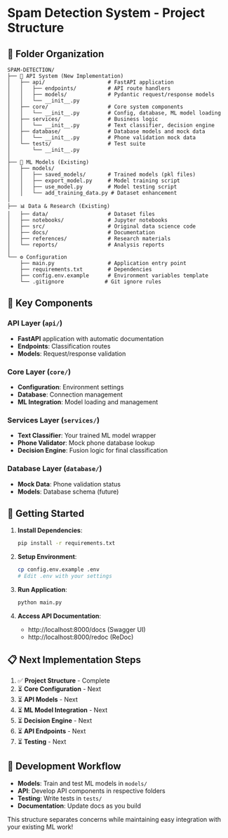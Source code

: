 # Spam Detection System - Project Structure

## 📁 Folder Organization

```
SPAM-DETECTION/
├── 🚀 API System (New Implementation)
│   ├── api/                    # FastAPI application
│   │   ├── endpoints/          # API route handlers
│   │   ├── models/             # Pydantic request/response models
│   │   └── __init__.py
│   ├── core/                   # Core system components
│   │   └── __init__.py         # Config, database, ML model loading
│   ├── services/               # Business logic
│   │   └── __init__.py         # Text classifier, decision engine
│   ├── database/               # Database models and mock data
│   │   └── __init__.py         # Phone validation mock data
│   └── tests/                  # Test suite
│       └── __init__.py
│
├── 🧠 ML Models (Existing)
│   ├── models/
│   │   ├── saved_models/       # Trained models (pkl files)
│   │   ├── export_model.py     # Model training script
│   │   ├── use_model.py        # Model testing script
│   │   └── add_training_data.py # Dataset enhancement
│
├── 📊 Data & Research (Existing)
│   ├── data/                   # Dataset files
│   ├── notebooks/              # Jupyter notebooks
│   ├── src/                    # Original data science code
│   ├── docs/                   # Documentation
│   ├── references/             # Research materials
│   └── reports/                # Analysis reports
│
└── ⚙️ Configuration
    ├── main.py                 # Application entry point
    ├── requirements.txt        # Dependencies
    ├── config.env.example      # Environment variables template
    └── .gitignore             # Git ignore rules
```

## 🎯 Key Components

### **API Layer** (`api/`)
- **FastAPI** application with automatic documentation
- **Endpoints**: Classification routes
- **Models**: Request/response validation

### **Core Layer** (`core/`)
- **Configuration**: Environment settings
- **Database**: Connection management
- **ML Integration**: Model loading and management

### **Services Layer** (`services/`)
- **Text Classifier**: Your trained ML model wrapper
- **Phone Validator**: Mock phone database lookup
- **Decision Engine**: Fusion logic for final classification

### **Database Layer** (`database/`)
- **Mock Data**: Phone validation status
- **Models**: Database schema (future)

## 🚀 Getting Started

1. **Install Dependencies**:
   ```bash
   pip install -r requirements.txt
   ```

2. **Setup Environment**:
   ```bash
   cp config.env.example .env
   # Edit .env with your settings
   ```

3. **Run Application**:
   ```bash
   python main.py
   ```

4. **Access API Documentation**:
   - http://localhost:8000/docs (Swagger UI)
   - http://localhost:8000/redoc (ReDoc)

## 📋 Next Implementation Steps

1. ✅ **Project Structure** - Complete
2. ⏳ **Core Configuration** - Next
3. ⏳ **API Models** - Next  
4. ⏳ **ML Model Integration** - Next
5. ⏳ **Decision Engine** - Next
6. ⏳ **API Endpoints** - Next
7. ⏳ **Testing** - Next

## 🔧 Development Workflow

- **Models**: Train and test ML models in `models/`
- **API**: Develop API components in respective folders
- **Testing**: Write tests in `tests/`
- **Documentation**: Update docs as you build

This structure separates concerns while maintaining easy integration with your existing ML work! 